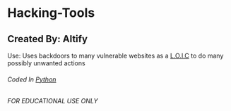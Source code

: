 # Hacking-Tools
## Created By: Altify

Use: Uses backdoors to many vulnerable websites as a [L.O.I.C](https://en.wikipedia.org/wiki/Low_Orbit_Ion_Cannon) to do many possibly unwanted actions

###### Coded In [Python](https://www.python.org/)
###### FOR EDUCATIONAL USE ONLY
